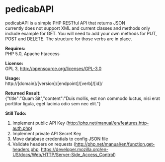 pedicabAPI
=============

pedicabAPI is a simple PHP RESTful API that returns JSON  
currently does not support XML and current classes and methods only include example for GET. You will need to add your own methods for PUT, POST and DELETE. The structure for those verbs are in place.

__Requires:__  
PHP 5.0, Apache htaccess  

__License:__  
GPL 3, http://opensource.org/licenses/GPL-3.0

__Usage:__  
http://[domain]/[version]/[endpoint]/[verb]/[id]/

__Returned Result:__  
{"title":"Quam Sit","content":"Duis mollis, est non commodo luctus, nisi erat porttitor ligula, eget lacinia odio sem nec elit."}

__Still Todo:__  
1. Implement public API Key (http://php.net/manual/en/features.http-auth.php)
2. Implement private API Secret Key 
3. Move database credentials to config JSON file
4. Validate headers on requests (http://php.net/manual/en/function.get-headers.php, https://developer.mozilla.org/en-US/docs/Web/HTTP/Server-Side_Access_Control)

